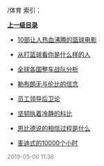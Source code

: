 /体育 索引：


**[上一级目录](/index.md)**

- [10部让人热血沸腾的篮球电影](/体育/10部让人热血沸腾的篮球电影.md)

- [从打篮球看你是什么样的人](/体育/从打篮球看你是什么样的人.md)

- [全球各国整车战队分析](/体育/全球各国整车战队分析.md)

- [勒布朗无与伦比的信念](/体育/勒布朗无与伦比的信念.md)

- [员工领导后卫论](/体育/员工领导后卫论.md)

- [坚韧执着冷静的科比](/体育/坚韧执着冷静的科比.md)

- [恩比德说的相信过程是什么](/体育/恩比德说的相信过程是什么.md)

- [麦迪式的10000个小时](/体育/麦迪式的10000个小时.md)


<font size=2 color='grey'> 2019-05-06 11:36 </font>